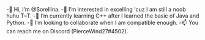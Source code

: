 -👋 Hi, I’m @Sorellina.
-👀 I’m interested in excelling 'cuz I am still a noob huhu T~T.
-🌱 I’m currently learning C++ after I learned the basic of Java and Python.
-💞️ I’m looking to collaborate when I am compatible enough.
-📫 You can reach me on Discord (PierceWind27#4502).

<!---
Sorellina/Sorellina is a ✨ special ✨ repository because its `README.md` (this file) appears on your GitHub profile.
You can click the Preview link to take a look at your changes.
--->
